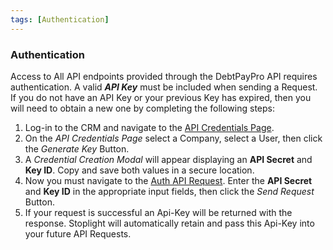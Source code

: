 ```yaml
---
tags: [Authentication]
---
```


### Authentication

<p>Access to All API endpoints provided through the DebtPayPro API requires   authentication. A valid <b><em>API Key</em></b> must be included when sending a Request. If you do not have an API Key or your previous Key has expired, then you will need to obtain a new one by completing the following steps:</p> 
        <ol>
          <li>Log-in to the CRM and navigate to the <a href="https://login.debtpaypro.com/index.php?module=administration&page=api">API Credentials Page</a>.</li>
          <li>On the <i>API Credentials Page</i> select a Company, select a User, then click the <em>Generate Key</em> Button.</li>
          <li>A <i>Credential Creation Modal</i> will appear displaying an <b>API Secret</b> and <b>Key ID</b>. Copy and save both values in a secure location.</li>
          <li>Now you must navigate to the <a href="https://debtpaypro.stoplight.io/docs/dpp-api/branches/devQA/b3A6MjU2NTAwNDA-get-api-authorization-token">Auth API Request</a>. Enter the <b>API Secret</b>
          and <b>Key ID</b> in the appropriate input fields, then click the <em>Send Request</em> Button.</li>
          <li>If your request is successful an Api-Key will be returned with the response. Stoplight will automatically retain and pass this Api-Key into your future API Requests.</li>
        </ol>
